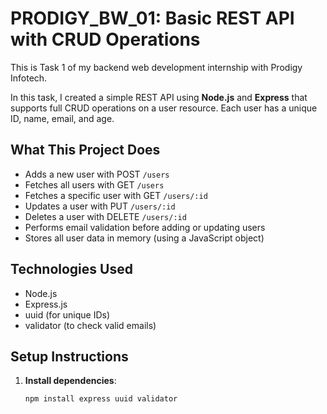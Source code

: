 # PRODIGY_BW_01: Basic REST API with CRUD Operations

This is Task 1 of my backend web development internship with Prodigy Infotech.

In this task, I created a simple REST API using **Node.js** and **Express** that supports full CRUD operations on a user resource. Each user has a unique ID, name, email, and age.

## What This Project Does

- Adds a new user with POST `/users`
- Fetches all users with GET `/users`
- Fetches a specific user with GET `/users/:id`
- Updates a user with PUT `/users/:id`
- Deletes a user with DELETE `/users/:id`
- Performs email validation before adding or updating users
- Stores all user data in memory (using a JavaScript object)

## Technologies Used

- Node.js
- Express.js
- uuid (for unique IDs)
- validator (to check valid emails)

## Setup Instructions

1. **Install dependencies**:
   ```bash
   npm install express uuid validator
